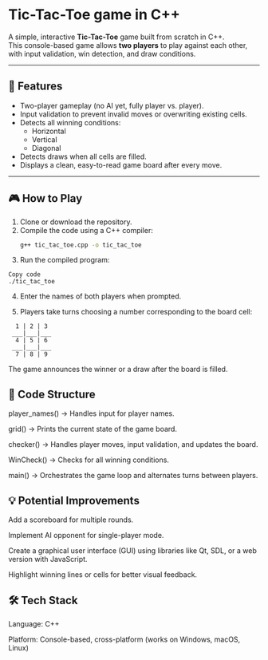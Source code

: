 # Tic-Tac-Toe game in C++

A simple, interactive **Tic-Tac-Toe** game built from scratch in C++.  
This console-based game allows **two players** to play against each other, with input validation, win detection, and draw conditions.

---

## 🥋 Features

- Two-player gameplay (no AI yet, fully player vs. player).  
- Input validation to prevent invalid moves or overwriting existing cells.  
- Detects all winning conditions:
  - Horizontal
  - Vertical
  - Diagonal  
- Detects draws when all cells are filled.  
- Displays a clean, easy-to-read game board after every move.  

---

## 🎮 How to Play

1. Clone or download the repository.
2. Compile the code using a C++ compiler:
   ```bash
   g++ tic_tac_toe.cpp -o tic_tac_toe
3. Run the compiled program:

  ``` 
  Copy code
  ./tic_tac_toe
  ```

4. Enter the names of both players when prompted.

5. Players take turns choosing a number corresponding to the board cell:

```
  1 | 2 | 3
 ___|___|___
  4 | 5 | 6
 ___|___|___
  7 | 8 | 9
```

The game announces the winner or a draw after the board is filled.

## 📖 Code Structure
player_names() → Handles input for player names.

grid() → Prints the current state of the game board.

checker() → Handles player moves, input validation, and updates the board.

WinCheck() → Checks for all winning conditions.

main() → Orchestrates the game loop and alternates turns between players.

## 💡 Potential Improvements
Add a scoreboard for multiple rounds.

Implement AI opponent for single-player mode.

Create a graphical user interface (GUI) using libraries like Qt, SDL, or a web version with JavaScript.

Highlight winning lines or cells for better visual feedback.

## 🛠️ Tech Stack
Language: C++

Platform: Console-based, cross-platform (works on Windows, macOS, Linux)
